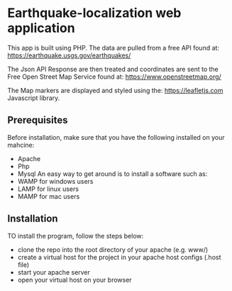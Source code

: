 # Earthquake-localization web application
This app is built using PHP. The data are pulled from a free API found at: https://earthquake.usgs.gov/earthquakes/

The Json API Response are then treated and coordinates are sent to the Free Open Street Map Service found at: https://www.openstreetmap.org/

The Map markers are displayed and styled using the: https://leafletjs.com Javascript library. 

## Prerequisites 
Before installation, make sure that you have the following installed on your mahcine: 
* Apache
* Php
* Mysql 
An easy way to get around is to install a software such as: 
* WAMP for windows users
* LAMP for linux users 
* MAMP for mac users  

## Installation 
TO install the program, follow the steps below: 
* clone the repo into the root directory of your apache (e.g. www/)
* create a virtual host for the project in your apache host configs (.host file)
* start your apache server 
* open your virtual host on your browser 
